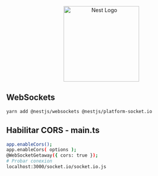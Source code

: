 <p align="center">
  <a href="http://nestjs.com/" target="blank"><img src="https://nestjs.com/img/logo-small.svg" width="200" alt="Nest Logo" /></a>
</p>

## WebSockets

```bash
yarn add @nestjs/websockets @nestjs/platform-socket.io
```

## Habilitar CORS - main.ts

```bash
app.enableCors();
app.enableCors( options );
@WebSocketGetaway({ cors: true });
# Probar conexion 
localhost:3000/socket.io/socket.io.js
```
